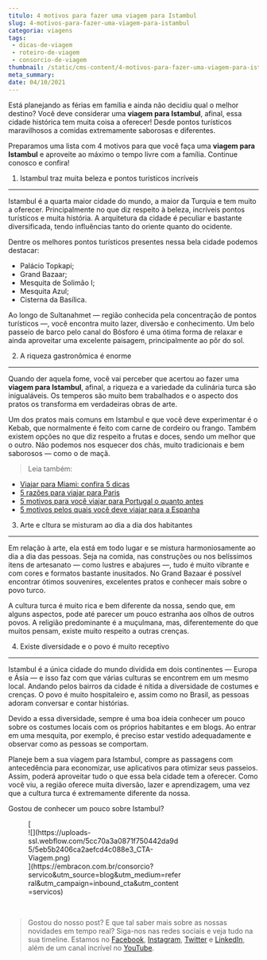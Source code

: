 ```yaml
---
titulo: 4 motivos para fazer uma viagem para Istambul
slug: 4-motivos-para-fazer-uma-viagem-para-istambul
categoria: viagens
tags:
 - dicas-de-viagem
 - roteiro-de-viagem
 - consorcio-de-viagem
thumbnail: /static/cms-content/4-motivos-para-fazer-uma-viagem-para-istambul.jpg
meta_summary: 
date: 04/10/2021
---
```

Está planejando as férias em família e ainda não decidiu qual o melhor destino? Você deve considerar uma **viagem para Istambul**, afinal, essa cidade histórica tem muita coisa a oferecer! Desde pontos turísticos maravilhosos a comidas extremamente saborosas e diferentes.

Preparamos uma lista com 4 motivos para que você faça uma **viagem para Istambul** e aproveite ao máximo o tempo livre com a família. Continue conosco e confira!

1. Istambul traz muita beleza e pontos turísticos incríveis
-----------------------------------------------------------

Istambul é a quarta maior cidade do mundo, a maior da Turquia e tem muito a oferecer. Principalmente no que diz respeito à beleza, incríveis pontos turísticos e muita história. A arquitetura da cidade é peculiar e bastante diversificada, tendo influências tanto do oriente quanto do ocidente.

Dentre os melhores pontos turísticos presentes nessa bela cidade podemos destacar:

- Palácio Topkapi;
- Grand Bazaar;
- Mesquita de Solimão I;
- Mesquita Azul;
- Cisterna da Basílica.

Ao longo de Sultanahmet — região conhecida pela concentração de pontos turísticos —, você encontra muito lazer, diversão e conhecimento. Um belo passeio de barco pelo canal do Bósforo é uma ótima forma de relaxar e ainda aproveitar uma excelente paisagem, principalmente ao pôr do sol.

2. A riqueza gastronômica é enorme
----------------------------------

Quando der aquela fome, você vai perceber que acertou ao fazer uma **viagem para Istambul**, afinal, a riqueza e a variedade da culinária turca são inigualáveis. Os temperos são muito bem trabalhados e o aspecto dos pratos os transforma em verdadeiras obras de arte.

Um dos pratos mais comuns em Istambul e que você deve experimentar é o Kebab, que normalmente é feito com carne de cordeiro ou frango. Também existem opções no que diz respeito a frutas e doces, sendo um melhor que o outro. Não podemos nos esquecer dos chás, muito tradicionais e bem saborosos — como o de maçã.

> Leia também:

- [Viajar para Miami: confira 5 dicas](https://www.embracon.com.br/blog/viajar-para-miami-confira-5-dicas)
- [5 razões para viajar para Paris](https://www.embracon.com.br/blog/5-razoes-para-viajar-para-paris)
- [5 motivos para você viajar para Portugal o quanto antes](https://www.embracon.com.br/blog/5-motivos-para-voce-viajar-para-portugal-o-quanto-antes)
- [5 motivos pelos quais você deve viajar para a Espanha](https://www.embracon.com.br/blog/5-motivos-pelos-quais-voce-deve-viajar-para-a-espanha)

3. Arte e cltura se misturam ao dia a dia dos habitantes
--------------------------------------------------------

Em relação à arte, ela está em todo lugar e se mistura harmoniosamente ao dia a dia das pessoas. Seja na comida, nas construções ou nos belíssimos itens de artesanato — como lustres e abajures —, tudo é muito vibrante e com cores e formatos bastante inusitados. No Grand Bazaar é possível encontrar ótimos souvenires, excelentes pratos e conhecer mais sobre o povo turco.

A cultura turca é muito rica e bem diferente da nossa, sendo que, em alguns aspectos, pode até parecer um pouco estranha aos olhos de outros povos. A religião predominante é a muçulmana, mas, diferentemente do que muitos pensam, existe muito respeito a outras crenças.

4. Existe diversidade e o povo é muito receptivo
------------------------------------------------

Istambul é a única cidade do mundo dividida em dois continentes — Europa e Ásia — e isso faz com que várias culturas se encontrem em um mesmo local. Andando pelos bairros da cidade é nítida a diversidade de costumes e crenças. O povo é muito hospitaleiro e, assim como no Brasil, as pessoas adoram conversar e contar histórias.

Devido a essa diversidade, sempre é uma boa ideia conhecer um pouco sobre os costumes locais com os próprios habitantes e em blogs. Ao entrar em uma mesquita, por exemplo, é preciso estar vestido adequadamente e observar como as pessoas se comportam.

Planeje bem a sua viagem para Istambul, compre as passagens com antecedência para economizar, use aplicativos para otimizar seus passeios. Assim, poderá aproveitar tudo o que essa bela cidade tem a oferecer. Como você viu, a região oferece muita diversão, lazer e aprendizagem, uma vez que a cultura turca é extremamente diferente da nossa.

Gostou de conhecer um pouco sobre Istambul?

<figure class="w-richtext-figure-type-image w-richtext-align-center" style="max-width:310px">[<div>![](https://uploads-ssl.webflow.com/5cc70a3a0871f750442da9d5/5eb5b2406ca2aefcd4c088e3_CTA-Viagem.png)</div>](https://embracon.com.br/consorcio?servico&utm_source=blog&utm_medium=referral&utm_campaign=inbound_cta&utm_content=servicos)</figure>‍

> Gostou do nosso post? E que tal saber mais sobre as nossas novidades em tempo real? Siga-nos nas redes sociais e veja tudo na sua timeline. Estamos no [Facebook](https://www.facebook.com/embracon/), [Instagram](https://www.instagram.com/embraconoficial/), [Twitter](https://twitter.com/embracon) e [LinkedIn](https://www.linkedin.com/company/1018875/), além de um canal incrível no [YouTube](https://www.youtube.com/channel/UCL-Y0mv9zc73Iek48NLUBzQ).

‍

